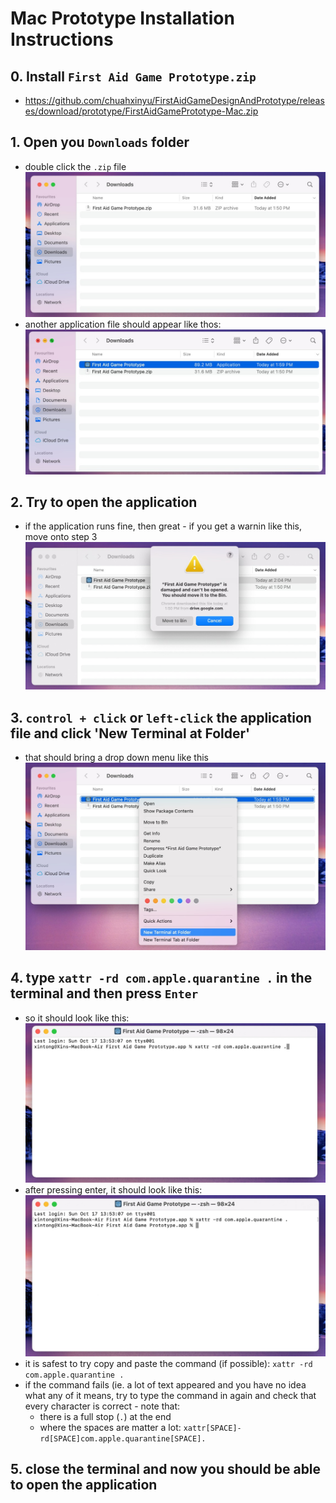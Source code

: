 # Mac Prototype Installation Instructions

## 0. Install `First Aid Game Prototype.zip`
* https://github.com/chuahxinyu/FirstAidGameDesignAndPrototype/releases/download/prototype/FirstAidGamePrototype-Mac.zip
## 1. Open you `Downloads` folder
* double click the `.zip` file
![](/doc_images/Step1.jpeg)
* another application file should appear like thos:
![](/doc_images/Step3.jpeg)
## 2. Try to open the application
* if the application runs fine, then great - if you get a warnin like this, move onto step 3
![](/doc_images/Step2.jpeg)

## 3. `control + click` or `left-click` the application file and click 'New Terminal at Folder'
* that should bring a drop down menu like this
![](/doc_images/Step4.jpeg)

## 4. type `xattr -rd com.apple.quarantine .` in the terminal and then press `Enter`
* so it should look like this:
![](/doc_images/Step5.jpeg)
* after pressing enter, it should look like this:
![](/doc_images/Step6.jpeg)
* it is safest to try copy and paste the command (if possible): `xattr -rd com.apple.quarantine .`
* if the command fails (ie. a lot of text appeared and you have no idea what any of it means, try to type the command in again and check that every character is correct - note that:
  * there is a full stop (`.`) at the end
  * where the spaces are matter a lot: `xattr[SPACE]-rd[SPACE]com.apple.quarantine[SPACE].`

## 5. close the terminal and now you should be able to open the application
